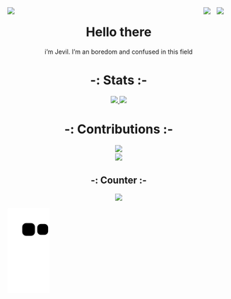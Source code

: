  <img align="left" width=30 src="https://cultofthepartyparrot.com/parrots/hd/portalorangeparrot.gif"/>
 <img align="right" width=30 src="https://cultofthepartyparrot.com/parrots/hd/portalblueparrot.gif"/>
<img align="right" width=30 src="https://cultofthepartyparrot.com/parrots/hd/portalblueparrot.gif"/>

<h1 align="center"> Hello there </h1>
<p align="center">i’m Jevil.
I’m an boredom and confused in this field
</p>
<h1 align="center"> -: Stats :- </h1>

<p align="center">
  <a href="#">
    <img src="https://github-readme-stats.vercel.app/api?username=Jevil36239&show_icons=true&bg_color=0d1117&text_color=FFF&border_color=444" height="165">
  </a>
  <a href="#">
    <img src="https://github-readme-stats.vercel.app/api/top-langs/?username=Jevil36239&layout=compact&bg_color=0d1117&text_color=FFF&border_color=444"  height="165">
  </a>
</p>



<h1 align="center"> -: Contributions :- </h1>
<p align="center">
  <a href="#">
    <img src="http://github-readme-streak-stats.herokuapp.com?user=Jevil36239&theme=radical">
  </a>
  <br>
  <a href="#">
    <img src="https://activity-graph.herokuapp.com/graph?username=Jevil36239&theme=react-dark&hide_border=true">
  </a>
</p>
<h2 align="center">-: Counter :- </h2>
<p align="center">
  <a href="https://github.com/ESKYoung/shields-io-visitor-counter" target="_blank">
  <img src="https://shields-io-visitor-counter.herokuapp.com/badge?page=jevil36239&style=for-the-badge">
<a>
  
  <a href="#" target="_blank"><img src="https://github.com/rafaballerini/rafaballerini/blob/output/github-contribution-grid-snake.svg" alt="sneke"></a>
</p>


